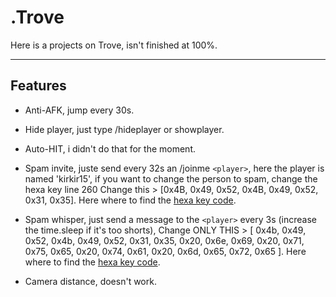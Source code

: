 # .Trove
Here is a projects on Trove, isn't finished at 100%.

---

## Features

- Anti-AFK, jump every 30s.
- Hide player, just type /hideplayer or showplayer. 
- Auto-HIT, i didn't do that for the moment.

- Spam invite, juste send every 32s an /joinme `<player>`, here the player is named 'kirkir15', if you want to change the person to spam, change the hexa key line 260
Change this > [0x4B, 0x49, 0x52, 0x4B, 0x49, 0x52, 0x31, 0x35]. Here where to find the <a href='https://learn.microsoft.com/en-us/windows/win32/inputdev/virtual-key-codes'>hexa key code</a>.
- Spam whisper, just send a message to the `<player>` every 3s (increase the time.sleep if it's too shorts), Change ONLY THIS > [ 0x4b, 0x49, 0x52, 0x4b, 0x49, 0x52, 0x31, 0x35, 0x20, 0x6e, 0x69, 0x20, 0x71, 0x75, 0x65, 0x20, 0x74, 0x61, 0x20, 0x6d, 0x65, 0x72, 0x65 ]. Here where to find the <a href='https://learn.microsoft.com/en-us/windows/win32/inputdev/virtual-key-codes'>hexa key code</a>.

- Camera distance, doesn't work.

